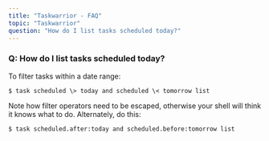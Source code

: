 ```yaml
---
title: "Taskwarrior - FAQ"
topic: "Taskwarrior"
question: "How do I list tasks scheduled today?"
---
```


### Q: How do I list tasks scheduled today?

To filter tasks within a date range:

```
$ task scheduled \> today and scheduled \< tomorrow list
```

Note how filter operators need to be escaped, otherwise your shell will think it knows what to do.
Alternately, do this:

```
$ task scheduled.after:today and scheduled.before:tomorrow list
```

